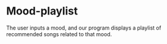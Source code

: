 # Mood-playlist
The user inputs a mood, and our program displays a playlist of recommended songs related to that mood.
